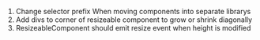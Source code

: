 1. Change selector prefix When moving components into separate librarys
2. Add divs to corner of resizeable component to grow or shrink diagonally
3. ResizeableComponent should emit resize event when height is modified
